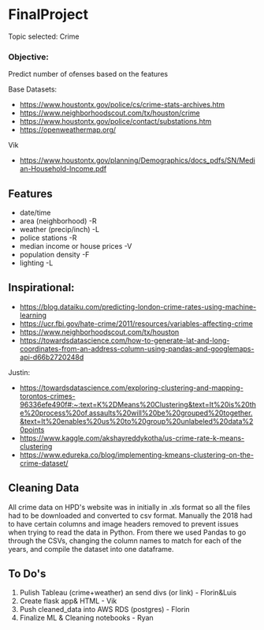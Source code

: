 # FinalProject

Topic selected:
Crime

### Objective:
Predict number of ofenses based on the features

Base Datasets: 
- https://www.houstontx.gov/police/cs/crime-stats-archives.htm
- https://www.neighborhoodscout.com/tx/houston/crime
- https://www.houstontx.gov/police/contact/substations.htm
- https://openweathermap.org/

Vik
- https://www.houstontx.gov/planning/Demographics/docs_pdfs/SN/Median-Household-Income.pdf

## Features

 - date/time 
 - area (neighborhood) -R
 - weather (precip/inch) -L
 - police stations -R
 - median income or house prices -V
 - population density -F
 - lighting -L
 


## Inspirational:

 - https://blog.dataiku.com/predicting-london-crime-rates-using-machine-learning
 - https://ucr.fbi.gov/hate-crime/2011/resources/variables-affecting-crime
 - https://www.neighborhoodscout.com/tx/houston
 - https://towardsdatascience.com/how-to-generate-lat-and-long-coordinates-from-an-address-column-using-pandas-and-googlemaps-api-d66b2720248d
 
 Justin:
 - https://towardsdatascience.com/exploring-clustering-and-mapping-torontos-crimes-96336efe490f#:~:text=K%2DMeans%20Clustering&text=It%20is%20the%20process%20of,assaults%20will%20be%20grouped%20together.&text=It%20enables%20us%20to%20group%20unlabeled%20data%20points
 - https://www.kaggle.com/akshayreddykotha/us-crime-rate-k-means-clustering
 - https://www.edureka.co/blog/implementing-kmeans-clustering-on-the-crime-dataset/
 
 
 ## Cleaning Data
All crime data on HPD's website was in initially in .xls format so all the files had to be downloaded and converted to csv format. Manually the 2018 had to have certain columns and image headers removed to prevent issues when trying to read the data in Python. From there we used Pandas to go through the CSVs, changing the column names to match for each of the years, and compile the dataset into one dataframe.


## To Do's
1. Pulish Tableau (crime+weather) an send divs (or link) - Florin&Luis
2. Create flask app& HTML - Vik
3. Push cleaned_data into AWS RDS (postgres) - Florin
4. Finalize ML & Cleaning notebooks - Ryan
